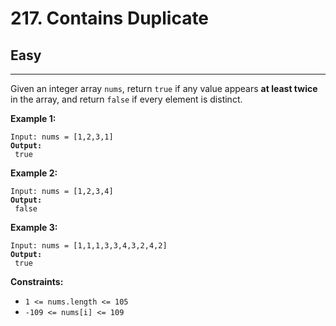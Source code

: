 # 217. Contains Duplicate

## Easy

***

Given an integer array `nums`, return `true` if any value appears **at least twice** in the array, and return `false` if every element is distinct.

&#x20;

**Example 1:**

<pre><code>Input: nums = [1,2,3,1]
<strong>Output:
</strong> true</code></pre>

**Example 2:**

<pre><code>Input: nums = [1,2,3,4]
<strong>Output:
</strong> false</code></pre>

**Example 3:**

<pre><code>Input: nums = [1,1,1,3,3,4,3,2,4,2]
<strong>Output:
</strong> true</code></pre>

&#x20;

**Constraints:**

* `1 <= nums.length <= 105`
* `-109 <= nums[i] <= 109`
